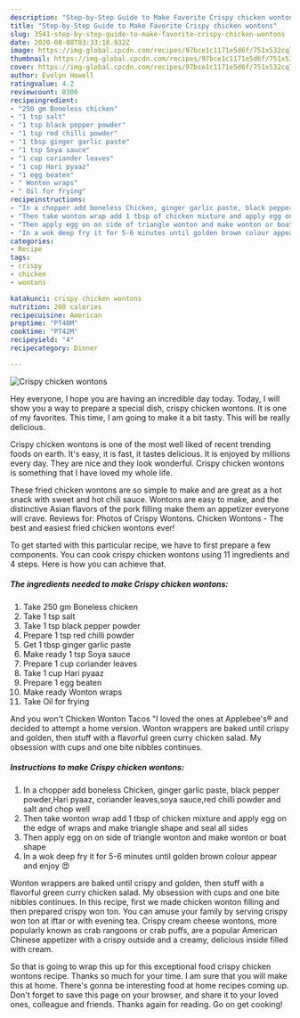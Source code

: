 ```yaml
---
description: "Step-by-Step Guide to Make Favorite Crispy chicken wontons"
title: "Step-by-Step Guide to Make Favorite Crispy chicken wontons"
slug: 3541-step-by-step-guide-to-make-favorite-crispy-chicken-wontons
date: 2020-08-08T03:33:18.932Z
image: https://img-global.cpcdn.com/recipes/97bce1c1171e5d6f/751x532cq70/crispy-chicken-wontons-recipe-main-photo.jpg
thumbnail: https://img-global.cpcdn.com/recipes/97bce1c1171e5d6f/751x532cq70/crispy-chicken-wontons-recipe-main-photo.jpg
cover: https://img-global.cpcdn.com/recipes/97bce1c1171e5d6f/751x532cq70/crispy-chicken-wontons-recipe-main-photo.jpg
author: Evelyn Howell
ratingvalue: 4.2
reviewcount: 8306
recipeingredient:
- "250 gm Boneless chicken"
- "1 tsp salt"
- "1 tsp black pepper powder"
- "1 tsp red chilli powder"
- "1 tbsp ginger garlic paste"
- "1 tsp Soya sauce"
- "1 cup coriander leaves"
- "1 cup Hari pyaaz"
- "1 egg beaten"
- " Wonton wraps"
- " Oil for frying"
recipeinstructions:
- "In a chopper add boneless Chicken, ginger garlic paste, black pepper powder,Hari pyaaz, coriander leaves,soya sauce,red chilli powder and salt and chop well"
- "Then take wonton wrap add 1 tbsp of chicken mixture and apply egg on the edge of wraps and make triangle shape and seal all sides"
- "Then apply egg on on side of triangle wonton and make wonton or boat shape"
- "In a wok deep fry it for 5-6 minutes until golden brown colour appear and enjoy 😍"
categories:
- Recipe
tags:
- crispy
- chicken
- wontons

katakunci: crispy chicken wontons 
nutrition: 260 calories
recipecuisine: American
preptime: "PT40M"
cooktime: "PT42M"
recipeyield: "4"
recipecategory: Dinner

---
```



![Crispy chicken wontons](https://img-global.cpcdn.com/recipes/97bce1c1171e5d6f/751x532cq70/crispy-chicken-wontons-recipe-main-photo.jpg)

Hey everyone, I hope you are having an incredible day today. Today, I will show you a way to prepare a special dish, crispy chicken wontons. It is one of my favorites. This time, I am going to make it a bit tasty. This will be really delicious.

Crispy chicken wontons is one of the most well liked of recent trending foods on earth. It's easy, it is fast, it tastes delicious. It is enjoyed by millions every day. They are nice and they look wonderful. Crispy chicken wontons is something that I have loved my whole life.

These fried chicken wontons are so simple to make and are great as a hot snack with sweet and hot chili sauce. Wontons are easy to make, and the distinctive Asian flavors of the pork filling make them an appetizer everyone will crave. Reviews for: Photos of Crispy Wontons. Chicken Wontons - The best and easiest fried chicken wontons ever!


To get started with this particular recipe, we have to first prepare a few components. You can cook crispy chicken wontons using 11 ingredients and 4 steps. Here is how you can achieve that.

<!--inarticleads1-->

##### The ingredients needed to make Crispy chicken wontons:

1. Take 250 gm Boneless chicken
1. Take 1 tsp salt
1. Take 1 tsp black pepper powder
1. Prepare 1 tsp red chilli powder
1. Get 1 tbsp ginger garlic paste
1. Make ready 1 tsp Soya sauce
1. Prepare 1 cup coriander leaves
1. Take 1 cup Hari pyaaz
1. Prepare 1 egg beaten
1. Make ready  Wonton wraps
1. Take  Oil for frying


And you won&#39;t Chicken Wonton Tacos &#34;I loved the ones at Applebee&#39;s® and decided to attempt a home version. Wonton wrappers are baked until crispy and golden, then stuff with a flavorful green curry chicken salad. My obsession with cups and one bite nibbles continues. 

<!--inarticleads2-->

##### Instructions to make Crispy chicken wontons:

1. In a chopper add boneless Chicken, ginger garlic paste, black pepper powder,Hari pyaaz, coriander leaves,soya sauce,red chilli powder and salt and chop well
1. Then take wonton wrap add 1 tbsp of chicken mixture and apply egg on the edge of wraps and make triangle shape and seal all sides
1. Then apply egg on on side of triangle wonton and make wonton or boat shape
1. In a wok deep fry it for 5-6 minutes until golden brown colour appear and enjoy 😍


Wonton wrappers are baked until crispy and golden, then stuff with a flavorful green curry chicken salad. My obsession with cups and one bite nibbles continues. In this recipe, first we made chicken wonton filling and then prepared crispy won ton. You can amuse your family by serving crispy won ton at iftar or with evening tea. Crispy cream cheese wontons, more popularly known as crab rangoons or crab puffs, are a popular American Chinese appetizer with a crispy outside and a creamy, delicious inside filled with cream. 

So that is going to wrap this up for this exceptional food crispy chicken wontons recipe. Thanks so much for your time. I am sure that you will make this at home. There's gonna be interesting food at home recipes coming up. Don't forget to save this page on your browser, and share it to your loved ones, colleague and friends. Thanks again for reading. Go on get cooking!
